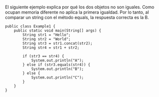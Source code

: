 <p>El siguiente ejemplo explica por qué los dos objetos no son iguales. Como ocupan memoria diferente no aplica la primera igualdad. Por lo tanto, al comparar un string con el método equals, la respuesta correcta es la B.</p>

<p>

    public class Example1 {
        public static void main(String[] args) {
            String str1 = "Hello";
            String str2 = "World";
            String str3 = str1.concat(str2);
            String str4 = str1 + str2;

            if (str3 == str4) {
                System.out.println("A");
            } else if (str3.equals(str4)) {
                System.out.println("B");
            } else {
                System.out.println("C");
            }
        }
    }
</p>